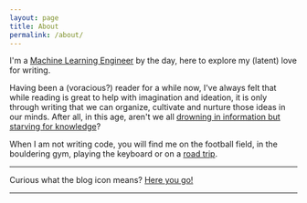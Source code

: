 ```yaml
---
layout: page
title: About
permalink: /about/
---
```

<!-- <style>
  .center-image {
    display: block;
    /* margin: 0 auto; Centers the image */
    height: 200px; /* Height in pixels */
    width: 200px; /* Width in pixels */
  }
</style>
<img src="/assets/images/golden_gate_face_crop.png" alt="" class="center-image"> -->
I'm a <a href="https://computing.ece.vt.edu/~pkmandke/" target="_blank">Machine Learning Engineer</a> by the day, here to explore my (latent) love for writing.

Having been a (voracious?) reader for a while now, I've always felt that while reading is great to help with imagination and ideation, it is only through writing that we can organize, cultivate and nurture those ideas in our minds.
After all, in this age, aren't we all <a href="https://www.brainyquote.com/quotes/e_o_wilson_176377" target="_blank">drowning in information but starving for knowledge</a>?

When I am not writing code, you will find me on the football field, in the bouldering gym, playing the keyboard or on a <a href="https://computing.ece.vt.edu/~pkmandke/misc/travel/us/" target="_blank">road trip</a>.

---

Curious what the blog icon means? <a href="https://en.wikipedia.org/wiki/Heptapod_languages" target="_blank">Here you go!</a>

---
